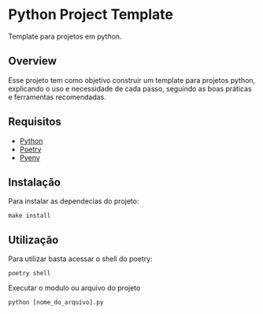 # Python Project Template

Template para projetos em python.

## Overview
Esse projeto tem como objetivo construir um template para projetos python, explicando o uso e necessidade de cada passo, seguindo as boas práticas e ferramentas recomendadas.

## Requisitos
- [Python](https://www.python.org/downloads/)
- [Poetry](https://python-poetry.org/docs/#installation)
- [Pyenv](https://github.com/pyenv/pyenv#installation)

## Instalação
Para instalar as dependecias do projeto:
```
make install
```
## Utilização
Para utilizar basta acessar o shell do poetry:
```
poetry shell
```

Executar o modulo ou arquivo do projeto
```
python [nome_do_arquivo].py
```
